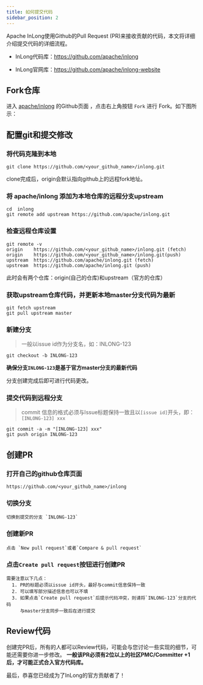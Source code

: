 ```yaml
---
title: 如何提交代码
sidebar_position: 2
---
```


Apache InLong使用Github的Pull Request (PR)来接收贡献的代码，本文将详细介绍提交代码的详细流程。

- InLong代码库：https://github.com/apache/inlong

- InLong官网库：https://github.com/apache/inlong-website

## Fork仓库

进入 [apache/inlong](https://github.com/apache/inlong) 的Github页面 ，点击右上角按钮 `Fork` 进行 Fork。如下图所示：


## 配置git和提交修改

### 将代码克隆到本地
```shell
git clone https://github.com/<your_github_name>/inlong.git
```
clone完成后，origin会默认指向github上的远程fork地址。

### 将 apache/inlong 添加为本地仓库的远程分支upstream
```shell
cd  inlong
git remote add upstream https://github.com/apache/inlong.git
```
### 检查远程仓库设置
```shell
git remote -v
origin    https://github.com/<your_github_name>/inlong.git (fetch)
origin    https://github.com/<your_github_name>/inlong.git(push)
upstream  https://github.com/apache/inlong.git (fetch)
upstream  https://github.com/apache/inlong.git (push)
```
此时会有两个仓库：origin(自己的仓库)和upstream（官方的仓库）

### 获取upstream仓库代码，并更新本地master分支代码为最新
```shell
git fetch upstream
git pull upstream master
```
### 新建分支
> 一般以issue id作为分支名，如：INLONG-123
```shell
git checkout -b INLONG-123
```
**确保分支`INLONG-123`是基于官方master分支的最新代码**

分支创建完成后即可进行代码更改。

### 提交代码到远程分支
> commit 信息的格式必须与Issue标题保持一致且以`[issue id]`开头，即：`[INLONG-123] xxx`
```shell
git commit -a -m "[INLONG-123] xxx"
git push origin INLONG-123
```
## 创建PR
### 打开自己的github仓库页面
    https://github.com/<your_github_name>/inlong
### 切换分支
    切换到提交的分支 `INLONG-123`
### 创建新PR
    点击 `New pull request`或者`Compare & pull request`
### 点击`Create pull request`按钮进行创建PR
    需要注意以下几点：
      1. PR的标题必须以issue id开头，最好与commit信息保持一致
      2. 可以填写部分描述信息也可以不填
      3. 如果点击`Create pull request`后提示代码冲突，则请将`INLONG-123`分支的代码
         与master分支同步一致后在进行提交


## Review代码
创建完PR后，所有的人都可以Review代码，可能会与您讨论一些实现的细节，可能还需要你进一步修改。
**一般该PR必须有2位以上的社区PMC/Committer +1后，才可能正式合入官方代码库。**

最后，恭喜您已经成为了InLong的官方贡献者了！
